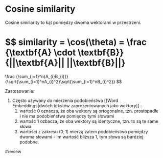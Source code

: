 # Cosine similarity

Cosine similiarity to kąt pomiędzy dwoma wektorami w przestrzeni.

$$ 
similarity = 
\cos(\theta) = 
\frac
{\textbf{A} \cdot \textbf{B}}
{||\textbf{A}|| ||\textbf{B}||}
=
\frac
	{\sum_{i=1}^n{A_{i}B_{i}}}
	{\sqrt{\sum_{i=1}^nA_{i}^2}\sqrt{\sum_{i=1}^nB_{i}^2}} 
$$


Zastosowanie:
1. Często używany do mierzenia podobieństwa [[Word Embeddings|dwóch tekstów zaprezentowanych jako wektory]] - 
	1. wartość 0 oznacza, że oba wektory są ortogonalne, tzn. prostopadłe i nie ma podobieństwa pomiędzy tymi słowami
	2. wartość 1 ozbacza, że oba wektory są identyczne, tzn. to są te same słowa
	3. wartości z zakresu $(0; 1)$ mierzą zatem podobieństwo pomiędzy dwoma słowami - im wartość bliższa 1, tym słowa są bardziej podobne.

#review